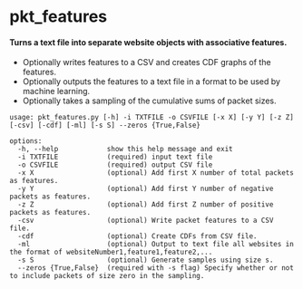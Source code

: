 # pkt_features

#### Turns a text file into separate website objects with associative features.
- Optionally writes features to a CSV and creates CDF graphs of the features.
- Optionally outputs the features to a text file in a format to be used by machine learning.
- Optionally takes a sampling of the cumulative sums of packet sizes.

```
usage: pkt_features.py [-h] -i TXTFILE -o CSVFILE [-x X] [-y Y] [-z Z] [-csv] [-cdf] [-ml] [-s S] --zeros {True,False}

options:
  -h, --help            show this help message and exit
  -i TXTFILE            (required) input text file
  -o CSVFILE            (required) output CSV file
  -x X                  (optional) Add first X number of total packets as features.
  -y Y                  (optional) Add first Y number of negative packets as features.
  -z Z                  (optional) Add first Z number of positive packets as features.
  -csv                  (optional) Write packet features to a CSV file.
  -cdf                  (optional) Create CDFs from CSV file.
  -ml                   (optional) Output to text file all websites in the format of websiteNumber1,feature1,feature2,...
  -s S                  (optional) Generate samples using size s.
  --zeros {True,False}  (required with -s flag) Specify whether or not to include packets of size zero in the sampling.
```
